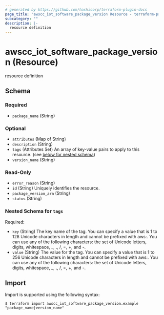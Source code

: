 ```yaml
---
# generated by https://github.com/hashicorp/terraform-plugin-docs
page_title: "awscc_iot_software_package_version Resource - terraform-provider-awscc"
subcategory: ""
description: |-
  resource definition
---
```


# awscc_iot_software_package_version (Resource)

resource definition



<!-- schema generated by tfplugindocs -->
## Schema

### Required

- `package_name` (String)

### Optional

- `attributes` (Map of String)
- `description` (String)
- `tags` (Attributes Set) An array of key-value pairs to apply to this resource. (see [below for nested schema](#nestedatt--tags))
- `version_name` (String)

### Read-Only

- `error_reason` (String)
- `id` (String) Uniquely identifies the resource.
- `package_version_arn` (String)
- `status` (String)

<a id="nestedatt--tags"></a>
### Nested Schema for `tags`

Required:

- `key` (String) The key name of the tag. You can specify a value that is 1 to 128 Unicode characters in length and cannot be prefixed with aws:. You can use any of the following characters: the set of Unicode letters, digits, whitespace, _, ., /, =, +, and -.
- `value` (String) The value for the tag. You can specify a value that is 1 to 256 Unicode characters in length and cannot be prefixed with aws:. You can use any of the following characters: the set of Unicode letters, digits, whitespace, _, ., /, =, +, and -.

## Import

Import is supported using the following syntax:

```shell
$ terraform import awscc_iot_software_package_version.example "package_name|version_name"
```
